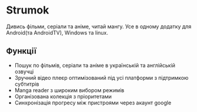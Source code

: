 # Strumok

Дивись фільми, серіали та аніме, читай мангу. Усе в одному додатку для Android(та AndroidTV), Windows та linux. 

## Функції
* Пошук по фільмів, серіали та аніме в українській та англійській озвучці
* Зручний відео плеєр оптимізований під усі платформи з підтримкою субтитрів
* Manga reader з широким вибором режимів
* Організована колекція з пріоритетами
* Синхронізація прогресу між пристроями через акаунт google
  